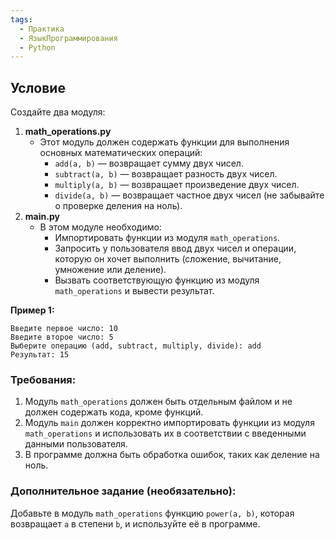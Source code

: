 ```yaml
---
tags:
  - Практика
  - ЯзыкПрограммирования
  - Python
---
```

## Условие

Создайте два модуля:

1. **math_operations.py**
    - Этот модуль должен содержать функции для выполнения основных математических операций:
        - `add(a, b)` — возвращает сумму двух чисел.
        - `subtract(a, b)` — возвращает разность двух чисел.
        - `multiply(a, b)` — возвращает произведение двух чисел.
        - `divide(a, b)` — возвращает частное двух чисел (не забывайте о проверке деления на ноль).
2. **main.py**
    - В этом модуле необходимо:
        - Импортировать функции из модуля `math_operations`.
        - Запросить у пользователя ввод двух чисел и операции, которую он хочет выполнить (сложение, вычитание, умножение или деление).
        - Вызвать соответствующую функцию из модуля `math_operations` и вывести результат.

**Пример 1:**

```less
Введите первое число: 10 
Введите второе число: 5
Выберите операцию (add, subtract, multiply, divide): add 
Результат: 15
```

### Требования:

1. Модуль `math_operations` должен быть отдельным файлом и не должен содержать кода, кроме функций.
2. Модуль `main` должен корректно импортировать функции из модуля `math_operations` и использовать их в соответствии с введенными данными пользователя.
3. В программе должна быть обработка ошибок, таких как деление на ноль.

### Дополнительное задание (необязательно):

Добавьте в модуль `math_operations` функцию `power(a, b)`, которая возвращает `a` в степени `b`, и используйте её в программе.
